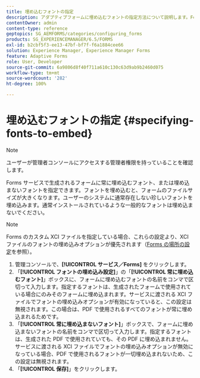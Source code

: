 ```yaml
---
title: 埋め込むフォントの指定
description: アダプティブフォームに埋め込むフォントの指定方法について説明します。Forms サービスで生成されるフォームに埋め込むフォント、または埋め込まないフォントを指定できます。
contentOwner: admin
content-type: reference
geptopics: SG_AEMFORMS/categories/configuring_forms
products: SG_EXPERIENCEMANAGER/6.5/FORMS
exl-id: b2cbf5f3-ee13-47bf-bf7f-f6a1884cee66
solution: Experience Manager, Experience Manager Forms
feature: Adaptive Forms
role: User, Developer
source-git-commit: 6a9806d8f40f711a610c130c63d9ab9b2460d075
workflow-type: tm+mt
source-wordcount: '282'
ht-degree: 100%

---
```


# 埋め込むフォントの指定 {#specifying-fonts-to-embed}

>[!NOTE]
> 
> ユーザーが管理者コンソールにアクセスする管理者権限を持っていることを確認します。

Forms サービスで生成されるフォームに常に埋め込むフォント、または埋め込まないフォントを指定できます。フォントを埋め込むと、フォームのファイルサイズが大きくなります。ユーザーのシステムに通常存在しない珍しいフォントを埋め込みます。通常インストールされているような一般的なフォントは埋め込まないでください。

>[!NOTE]
>
>Forms のカスタム XCI ファイルを指定している場合、これらの設定より、XCI ファイルのフォントの埋め込みオプションが優先されます（[Forms の場所の設定](/help/forms/using/admin-help/configuring-locations-forms.md#configuring-locations-for-forms)を参照）。

1. 管理コンソールで、**[!UICONTROL サービス／Forms]** をクリックします。
1. 「**[!UICONTROL フォントの埋め込み設定]**」の「**[!UICONTROL 常に埋め込むフォント]**」ボックスに、フォームに埋め込むフォントの名前をコンマで区切って入力します。指定するフォントは、生成されたフォームで使用されている場合にのみそのフォームに埋め込まれます。サービスに渡される XCI ファイルでフォントの埋め込みオプションが有効になっていると、この設定は無視されます。この場合は、PDF で使用されるすべてのフォントが常に埋め込まれるためです。
1. 「**[!UICONTROL 常に埋め込まないフォント]**」ボックスで、フォームに埋め込まないフォントの名前をコンマで区切って入力します。指定するフォントは、生成された PDF で使用されていても、その PDF に埋め込まれません。サービスに渡される XCI ファイルでフォントの埋め込みオプションが無効になっている場合、PDF で使用されるフォントが一切埋め込まれないため、この設定は無視されます。
1. 「**[!UICONTROL 保存]**」をクリックします。
